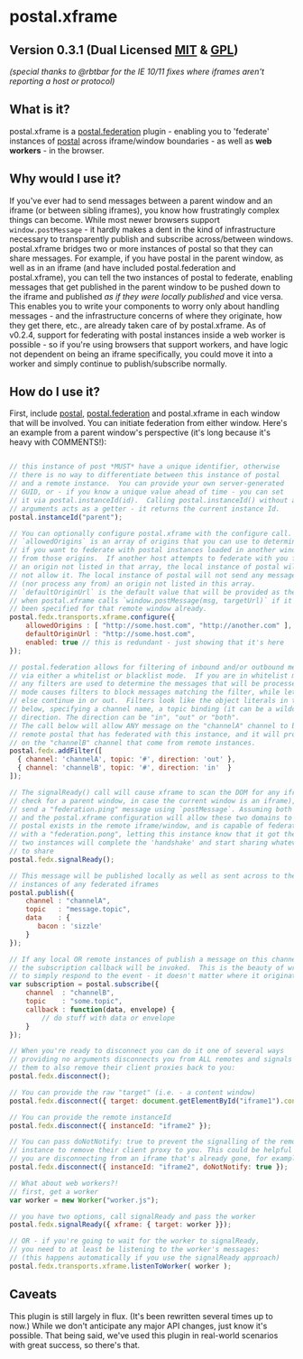 # postal.xframe

## Version 0.3.1 (Dual Licensed [MIT](http://www.opensource.org/licenses/mit-license) & [GPL](http://www.opensource.org/licenses/gpl-license))

*(special thanks to @rbtbar for the IE 10/11 fixes where iframes aren't reporting a host or protocol)*

## What is it?
postal.xframe is a [postal.federation](https://github.com/postaljs/postal.federation) plugin - enabling you to 'federate' instances of [postal](https://github.com/postaljs/postal.js) across iframe/window boundaries - as well as **web workers** - in the browser.

## Why would I use it?
If you've ever had to send messages between a parent window and an iframe (or between sibling iframes), you know how frustratingly complex things can become. While most newer browsers support `window.postMessage` - it hardly makes a dent in the kind of infrastructure necessary to transparently publish and subscribe across/between windows.  postal.xframe bridges two or more instances of postal so that they can share messages. For example, if you have postal in the parent window, as well as in an iframe (and have included postal.federation and postal.xframe), you can tell the two instances of postal to federate, enabling messages that get published in the parent window to be pushed down to the iframe and published *as if they were locally published* and vice versa. This enables you to write your components to worry only about handling messages - and the infrastructure concerns of where they originate, how they get there, etc., are already taken care of by postal.xframe. As of v0.2.4, support for federating with postal instances inside a web worker is possible - so if you're using browsers that support workers, and have logic not dependent on being an iframe specifically, you could move it into a worker and simply continue to publish/subscribe normally.

## How do I use it?
First, include [postal](https://github.com/postaljs/postal.js), [postal.federation](https://github.com/postaljs/postal.federation) and postal.xframe in each window that will be involved. You can initiate federation from either window. Here's an example from a parent window's perspective (it's long because it's heavy with COMMENTS!):

```javascript

// this instance of post *MUST* have a unique identifier, otherwise
// there is no way to differentiate between this instance of postal
// and a remote instance.  You can provide your own server-generated
// GUID, or - if you know a unique value ahead of time - you can set
// it via postal.instanceId(id).  Calling postal.instanceId() without any
// arguments acts as a getter - it returns the current instance Id.
postal.instanceId("parent");

// You can optionally configure postal.xframe with the configure call.
// `allowedOrigins` is an array of origins that you can use to determine
// if you want to federate with postal instances loaded in another window
// from those origins.  If another host attempts to federate with you from
// an origin not listed in that array, the local instance of postal will
// not allow it. The local instance of postal will not send any messages to
// (nor process any from) an origin not listed in this array.
// `defaultOriginUrl` is the default value that will be provided as the "targetUrl"
// when postal.xframe calls `window.postMessage(msg, targetUrl)` if it hasn't
// been specified for that remote window already.
postal.fedx.transports.xframe.configure({
	allowedOrigins : [ "http://some.host.com", "http://another.com" ],
	defaultOriginUrl : "http://some.host.com",
	enabled: true // this is redundant - just showing that it's here
});

// postal.federation allows for filtering of inbound and/or outbound messages
// via either a whitelist or blacklist mode.  If you are in whitelist mode (the default),
// any filters are used to determine the messages that will be processed, whereas blacklist
// mode causes filters to block messages matching the filter, while letting anything
// else continue in or out.  Filters look like the object literals in the array argument
// below, specifying a channel name, a topic binding (it can be a wildcard), and a
// direction. The direction can be "in", "out" or "both".
// The call below will allow ANY message on the "channelA" channel to be sent out to any
// remote postal that has federated with this instance, and it will process any messages
// on the "channelB" channel that come from remote instances.
postal.fedx.addFilter([
  { channel: 'channelA', topic: '#', direction: 'out' },
  { channel: 'channelB', topic: '#', direction: 'in'  }
]);

// The signalReady() call will cause xframe to scan the DOM for any iframe (and also
// check for a parent window, in case the current window is an iframe), and it will
// send a "federation.ping" message using `postMessage`. Assuming both browser security
// and the postal.xframe configuration will allow these two domains to communicate, if
// postal exists in the remote iframe/window, and is capable of federating, it will respond
// with a "federation.pong", letting this instance know that it got the message, and the
// two instances will complete the 'handshake' and start sharing whatever they are allowed
// to share
postal.fedx.signalReady();

// This message will be published locally as well as sent across to the remote postal
// instances of any federated iframes
postal.publish({
	channel : "channelA",
	topic   : "message.topic",
	data    : {
	   bacon : 'sizzle'
	}
});

// If any local OR remote instances of publish a message on this channel and topic,
// the subscription callback will be invoked.  This is the beauty of writing your code
// to simply respond to the event - it doesn't matter where it originated.
var subscription = postal.subscribe({
	channel  : "channelB",
	topic    : "some.topic",
	callback : function(data, envelope) {
		// do stuff with data or envelope
	}
});

// When you're ready to disconnect you can do it one of several ways
// providing no arguments disconnects you from ALL remotes and signals to
// them to also remove their client proxies back to you:
postal.fedx.disconnect();

// You can provide the raw "target" (i.e. - a content window)
postal.fedx.disconnect({ target: document.getElementById("iframe1").contentWindow });

// You can provide the remote instanceId
postal.fedx.disconnect({ instanceId: "iframe2" });

// You can pass doNotNotify: true to prevent the signalling of the remote
// instance to remove their client proxy to you. This could be helpful if
// you are disconnecting from an iframe that's already gone, for example
postal.fedx.disconnect({ instanceId: "iframe2", doNotNotify: true });

// What about web workers?!
// first, get a worker
var worker = new Worker("worker.js");

// you have two options, call signalReady and pass the worker
postal.fedx.signalReady({ xframe: { target: worker }});

// OR - if you're going to wait for the worker to signalReady,
// you need to at least be listening to the worker's messages:
// (this happens automatically if you use the signalReady approach)
postal.fedx.transports.xframe.listenToWorker( worker );

```

## Caveats
This plugin is still largely in flux. (It's been rewritten several times up to now.) While we don't anticipate any major API changes, just know it's possible. That being said, we've used this plugin in real-world scenarios with great success, so there's that.
